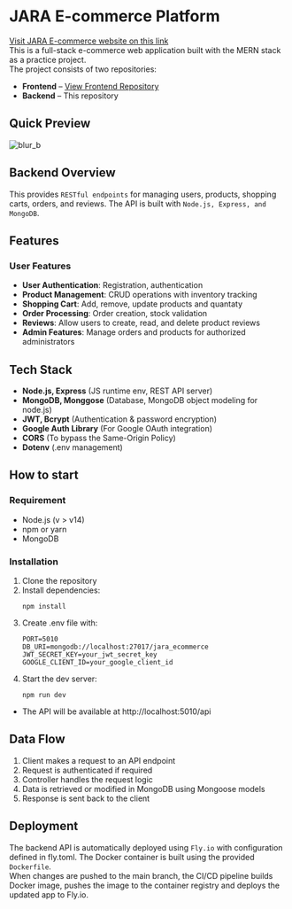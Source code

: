 # JARA E-commerce Platform

[Visit JARA E-commerce website on this link](https://ecommerce-fe-4gm.pages.dev)  
This is a full-stack e-commerce web application built with the MERN stack as a practice project.  
The project consists of two repositories:

- **Frontend** – [View Frontend Repository](https://github.com/jeannjang/jara-ecommerce-fe)
- **Backend** – This repository

## Quick Preview
![blur_b](https://github.com/user-attachments/assets/9bf211b0-ebcb-44f5-822f-88522c91071d)


## Backend Overview

This provides `RESTful endpoints` for managing users, products, shopping carts, orders, and reviews. The API is built with `Node.js, Express, and MongoDB`.

## Features

### User Features

- **User Authentication**: Registration, authentication
- **Product Management**: CRUD operations with inventory tracking
- **Shopping Cart**: Add, remove, update products and quantaty
- **Order Processing**: Order creation, stock validation
- **Reviews**: Allow users to create, read, and delete product reviews
- **Admin Features**: Manage orders and products for authorized administrators

## Tech Stack

- **Node.js, Express** (JS runtime env, REST API server)
- **MongoDB, Monggose** (Database, MongoDB object modeling for node.js)
- **JWT, Bcrypt** (Authentication & password encryption)
- **Google Auth Library** (For Google OAuth integration)
- **CORS** (To bypass the Same-Origin Policy)
- **Dotenv** (.env management)

## How to start

### Requirement

- Node.js (v > v14)
- npm or yarn
- MongoDB

### Installation

1. Clone the repository
2. Install dependencies:
   ```
   npm install
   ```
3. Create .env file with:
   ```
   PORT=5010
   DB_URI=mongodb://localhost:27017/jara_ecommerce
   JWT_SECRET_KEY=your_jwt_secret_key
   GOOGLE_CLIENT_ID=your_google_client_id
   ```
4. Start the dev server:
   ```
   npm run dev
   ```

- The API will be available at http://localhost:5010/api

## Data Flow

1. Client makes a request to an API endpoint
2. Request is authenticated if required
3. Controller handles the request logic
4. Data is retrieved or modified in MongoDB using Mongoose models
5. Response is sent back to the client

## Deployment

The backend API is automatically deployed using `Fly.io` with configuration defined in fly.toml. The Docker container is built using the provided `Dockerfile`.  
When changes are pushed to the main branch, the CI/CD pipeline builds Docker image, pushes the image to the container registry and deploys the updated app to Fly.io.
